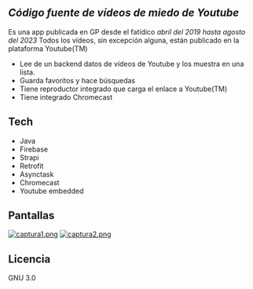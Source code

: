## _Código fuente de vídeos de miedo de Youtube_

Es una app publicada en GP desde el fatídico *abril del 2019 hasta agosto del 2023*
Todos los vídeos, sin excepción alguna, están publicado en la plataforma Youtube(TM)

- Lee de un backend datos de vídeos de Youtube y los muestra en una lista. 
- Guarda favoritos y hace búsquedas
- Tiene reproductor integrado que carga el enlace a Youtube(TM)
- Tiene integrado Chromecast

## Tech

- Java
- Firebase
- Strapi
- Retrofit
- Asynctask
- Chromecast
- Youtube embedded

## Pantallas

[![captura1.png](https://i.postimg.cc/k49ZQgw2/captura1.png)](https://postimg.cc/XZHQ33RW)
[![captura2.png](https://i.postimg.cc/MTMDj2Jn/captura2.png)](https://postimg.cc/KkbLdWzb)

## Licencia

GNU 3.0
